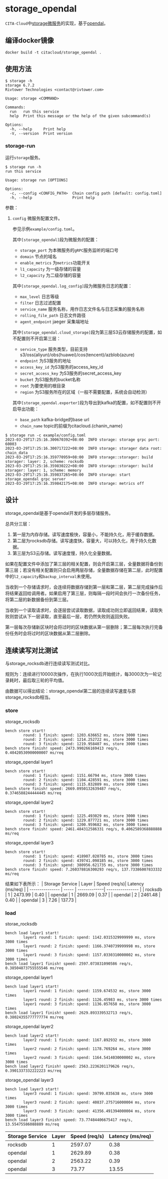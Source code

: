 # storage_opendal

`CITA-Cloud`中[storage微服务](https://github.com/cita-cloud/cita_cloud_proto/blob/master/protos/storage.proto)的实现，基于[opendal](https://github.com/apache/incubator-opendal)。

## 编译docker镜像
```
docker build -t citacloud/storage_opendal .
```

## 使用方法

```
$ storage -h
storage 6.7.2
Rivtower Technologies <contact@rivtower.com>

Usage: storage <COMMAND>

Commands:
  run   run this service
  help  Print this message or the help of the given subcommand(s)

Options:
  -h, --help     Print help
  -V, --version  Print version
```

### storage-run

运行`storage`服务。

```
$ storage run -h
run this service

Usage: storage run [OPTIONS]

Options:
  -c, --config <CONFIG_PATH>  Chain config path [default: config.toml]
  -h, --help                  Print help
```

参数：
1. `config` 微服务配置文件。

    参见示例`example/config.toml`。

    其中`[storage_opendal]`段为微服务的配置：
    * `storage_port` 为本微服务的`gRPC`服务监听的端口号
    * `domain` 节点的域名
    * `enable_metrics` 为`metrics`功能开关
    * `l1_capacity` 为一级存储的容量
    * `l2_capacity` 为二级存储的容量

    其中`[storage_opendal.log_config]`段为微服务日志的配置：
    * `max_level` 日志等级
    * `filter` 日志过滤配置
    * `service_name` 服务名称，用作日志文件名与日志采集的服务名称
    * `rolling_file_path` 日志文件路径
    * `agent_endpoint` jaeger 采集端地址

    其中`[storage_opendal.cloud_storage]`段为第三层S3云存储服务的配置，如不配置则不开启第三层：
    * `service_type` 服务类型，目前支持s3/oss(aliyun)/obs(huawei)/cos(tencent)/azblob(azure)
    * `endpoint` 为S3服务的地址
    * `access_key_id` 为S3服务的access_key_id
    * `secret_access_key` 为S3服务的secret_access_key
    * `bucket` 为S3服务的bucket名称
    * `root` 为要使用的根目录
    * `region` 为S3服务所在的区域（一般不需要配置，系统会自动检测）

    其中`[storage_opendal.exporter]`段为导出到kafka的配置，如不配置则不开启导出功能：
    * `base_path` kafka-bridge的base url
    * `chain_name` topic的前缀为citacloud.{chanin_name}

```
$ storage run -c example/config.toml
2023-03-29T17:25:16.300670392+08:00  INFO storage: storage grpc port: 60003
2023-03-29T17:25:16.300717222+08:00  INFO storage: storager data root: chain_data
2023-03-29T17:25:16.359770959+08:00  INFO storage::storager: build storager: layer: 2, scheme: rocksdb
2023-03-29T17:25:16.359830222+08:00  INFO storage::storager: build storager: layer: 1, scheme: memory
2023-03-29T17:25:16.359837265+08:00  INFO storage: start storage_opendal grpc server
2023-03-29T17:25:16.359842175+08:00  INFO storage: metrics off
```

## 设计

storage_opendal是基于opendal开发的多层存储服务。

总共分三层：
1. 第一层为内存存储。读写速度极快，容量小，不能持久化，用于缓存数据。
2. 第二层为rocksdb存储。读写速度快，容量大，可以持久化，用于持久化数据。
3. 第三层为S3云存储。读写速度慢，持久化全量数据。

如果在配置文件中添加了第三层的相关配置，则会开启第三层，全量数据将备份到第三层；若没有相关配置则只会启用两层存储，全量数据存储在第二层，此时配置中的`l2_capacity`和`backup_interval`未使用。

当收到一个存储请求时，会连续将数据存储到第一层和第二层，第二层完成操作后将结果返回给调用者。如果启用了第三层，则每隔一段时间会执行一次备份任务，将第二层的新数据备份到第三层。

当收到一个读取请求时，会逐层尝试读取数据，读取成功则立即返回结果，读取失败则尝试从下一层读取，直至最后一层，若仍然失败则返回失败。

第一层每次存储新区块时会将过时的区块数据从第一层删除；第二层每次执行完备份任务时会将过时的区块数据从第二层删除。


## 连续读写对比测试

与storage_rocksdb进行连续读写测试对比。

规则为：连续进行10000次操作，在执行1000次后开始统计，每3000次为一轮记录耗时，最后取三轮的平均值。

由数据可以得出结论：storage_opendal第二层的连续读写速度与原storage_rocksdb相当。
### store
storage_rocksdb
```
bench store start!
        round: 1 finish: spend: 1203.636652 ms, store 3000 times
        round: 2 finish: spend: 1214.252722 ms, store 3000 times
        round: 3 finish: spend: 1219.958407 ms, store 3000 times
bench store finish! speed: 2473.990266169413 req/s, 0.40420530900000007 ms/req
```

storage_opendal layer1
```
bench store start!
        round: 1 finish: spend: 1151.66794 ms, store 3000 times
        round: 2 finish: spend: 1104.428591 ms, store 3000 times
        round: 3 finish: spend: 1115.832889 ms, store 3000 times
bench store finish! speed: 2669.0950132639487 req/s, 0.3746588244444445 ms/req
```

storage_opendal layer2
```
bench store start!
        round: 1 finish: spend: 1225.493029 ms, store 3000 times
        round: 2 finish: spend: 1229.877721 ms, store 3000 times
        round: 3 finish: spend: 1200.959682 ms, store 3000 times
bench store finish! speed: 2461.484312586331 req/s, 0.4062589368888888 ms/req
```

storage_opendal layer3
```
bench store start!
        round: 1 finish: spend: 418907.020785 ms, store 3000 times
        round: 2 finish: spend: 439741.098185 ms, store 3000 times
        round: 3 finish: spend: 380956.621735 ms, store 3000 times
bench store finish! speed: 7.260378816300293 req/s, 137.73386007833332 ms/req
```

结果如下表所示：
| Storage Service | Layer | Speed (req/s)| Latency (ms/req) |
| --------------- | ----- | -------------| ---------------- |
| rocksdb         | 1     | 2473.99      | 0.40             |
| opendal         | 1     | 2669.09      | 0.37             |
| opendal         | 2     | 2461.48      | 0.40             |
| opendal         | 3     | 7.26         | 137.73           |

### load
storae_rocksdb
```
bench load layer1 start!
        layer1 round: 1 finish: spend: 1142.0315329999999 ms, store 3000 times
        layer1 round: 2 finish: spend: 1166.3740739999998 ms, store 3000 times
        layer1 round: 3 finish: spend: 1157.0330310000002 ms, store 3000 times
bench load layer1 finish! speed: 2597.073831090586 req/s, 0.38504873755555546 ms/req
```

storage_opendal layer1
```
bench load layer1 start!
        layer1 round: 1 finish: spend: 1159.674532 ms, store 3000 times
        layer1 round: 2 finish: spend: 1126.45983 ms, store 3000 times
        layer1 round: 3 finish: spend: 1136.057658 ms, store 3000 times
bench load layer1 finish! speed: 2629.893339532713 req/s, 0.38024355777777774 ms/req
```

storage_opendal layer2
```
bench load layer2 start!
        layer2 round: 1 finish: spend: 1167.892932 ms, store 3000 times
        layer2 round: 2 finish: spend: 1178.769264 ms, store 3000 times
        layer2 round: 3 finish: spend: 1164.5414030000002 ms, store 3000 times
bench load layer2 finish! speed: 2563.2236201179626 req/s, 0.3901337332222223 ms/req
```

storage_opendal layer3
```
bench load layer3 start!
        layer3 round: 1 finish: spend: 39799.035638 ms, store 3000 times
        layer3 round: 2 finish: spend: 40837.275716000004 ms, store 3000 times
        layer3 round: 3 finish: spend: 41356.491394000004 ms, store 3000 times
bench load layer3 finish! speed: 73.77484406675417 req/s, 13.55475586088889 ms/req
```

| Storage Service | Layer | Speed (req/s)| Latency (ms/req) |
| --------------- | ----- | -------------| ---------------- |
| rocksdb         | 1     | 2597.07      | 0.38             |
| opendal         | 1     | 2629.89      | 0.38             |
| opendal         | 2     | 2563.22      | 0.39             |
| opendal         | 3     | 73.77        | 13.55            |
